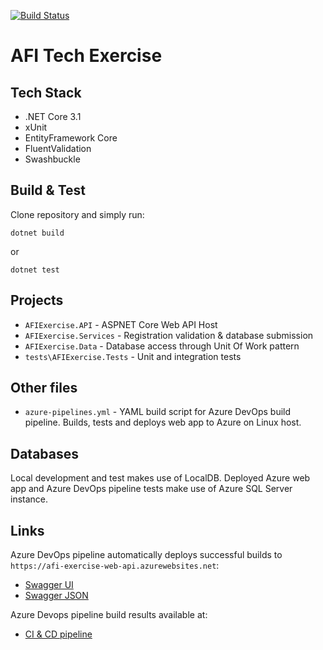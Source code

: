 [![Build Status](https://dev.azure.com/nullloop/AFI%20Tech%20Exercise/_apis/build/status/CI%20%26%20CD?branchName=main)](https://dev.azure.com/nullloop/AFI%20Tech%20Exercise/_build/latest?definitionId=7&branchName=main)

# AFI Tech Exercise

## Tech Stack

* .NET Core 3.1
* xUnit
* EntityFramework Core
* FluentValidation
* Swashbuckle

## Build & Test

Clone repository and simply run:

```
dotnet build
```
or
```
dotnet test
```

## Projects

* `AFIExercise.API` - ASPNET Core Web API Host
* `AFIExercise.Services` - Registration validation & database submission
* `AFIExercise.Data` - Database access through Unit Of Work pattern
* `tests\AFIExercise.Tests` - Unit and integration tests

## Other files

* `azure-pipelines.yml` - YAML build script for Azure DevOps build pipeline. Builds, tests and deploys web app to Azure on Linux host.

## Databases

Local development and test makes use of LocalDB. Deployed Azure web app and Azure DevOps pipeline tests make use of Azure SQL Server instance.

## Links

Azure DevOps pipeline automatically deploys successful builds to `https://afi-exercise-web-api.azurewebsites.net`:

* [Swagger UI](https://afi-exercise-web-api.azurewebsites.net/swagger/index.html)
* [Swagger JSON](https://afi-exercise-web-api.azurewebsites.net/swagger/v1/swagger.json)

Azure Devops pipeline build results available at:

* [CI & CD pipeline](https://dev.azure.com/nullloop/AFI%20Tech%20Exercise/_build?definitionId=7)